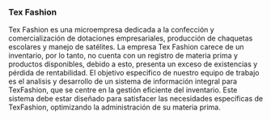 ### Tex Fashion
<p>
Tex Fashion es una microempresa dedicada a la confección y  comercialización de dotaciones empresariales, producción de chaquetas escolares y manejo de satélites. 
La empresa Tex Fashion carece de un inventario, por lo tanto, no cuenta con un registro de materia prima y productos disponibles, debido a esto, presenta un exceso de existencias y pérdida de rentabilidad. 
El objetivo especifico de nuestro equipo de trabajo es el analisis y desarrollo de un sistema de información integral para TexFashion,  que se centre en la gestión eficiente del inventario. 
Este sistema debe estar diseñado para satisfacer las necesidades específicas de TexFashion, optimizando la administración de su materia prima.
</p>


